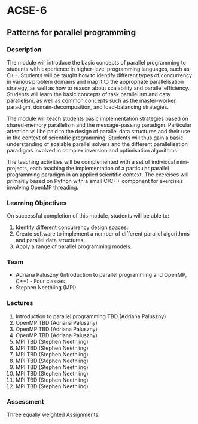# ACSE-6
## Patterns for parallel programming

### Description
The module will introduce the basic concepts of parallel programming to students with experience in higher-level programming languages, such as C++. Students will be taught how to identify different types of concurrency in various problem domains and map it to the appropriate parallelisation strategy, as well as how to reason about scalability and parallel efficiency. Students will learn the basic concepts of task parallelism and data parallelism, as well as common concepts such as the master-worker paradigm, domain-decomposition, and load-balancing strategies.

The module will teach students basic implementation strategies based on shared-memory parallelism and the message-passing paradigm. Particular attention will be paid to the design of parallel data structures and their use in the context of scientific programming. Students will thus gain a basic understanding of scalable parallel solvers and the different parallelisation paradigms involved in complex inversion and optimisation algorithms.

The teaching activities will be complemented with a set of individual mini-projects, each teaching the implementation of a particular parallel programming paradigm in an applied scientific context. The exercises will primarily based on Python with a small C/C++ component for exercises involving OpenMP threading.

### Learning Objectives
On successful completion of this module, students will be able to:
1.	Identify different concurrency design spaces.
2.	Create software to implement a number of different parallel algorithms and parallel data structures.
3.	Apply a range of parallel programming models. 

### Team
- Adriana Paluszny (Introduction to parallel programming and OpenMP, C++) - Four classes
- Stephen Neethling (MPI)

### Lectures
1. Introduction to parallel programming TBD (Adriana Paluszny)
2. OpenMP TBD (Adriana Paluszny)
3. OpenMP TBD (Adriana Paluszny)
4. OpenMP TBD (Adriana Paluszny)
5. MPI TBD (Stephen Neethling)
6. MPI TBD (Stephen Neethling)
7. MPI TBD (Stephen Neethling)
8. MPI TBD (Stephen Neethling)
9. MPI TBD (Stephen Neethling)
10. MPI TBD (Stephen Neethling)
11. MPI TBD (Stephen Neethling)
12. MPI TBD (Stephen Neethling)

### Assessment
Three equally weighted Assignments.
